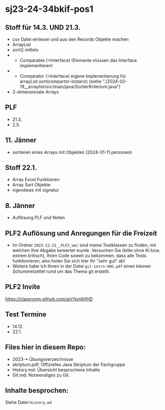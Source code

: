 # sj23-24-34bkif-pos1

## Stoff für 14.3. UND 21.3.

-   csv Datei einlesen und aus den Records Objekte machen
-   ArrayList
-   sort() mittels
-   -   Comparable (=Interface) !Elemente müssen das Interface implementieren!
-   -   Comparator (=Interface) eigene Implenentierung für
        arrayList.sort(compartor-instanz) (siehe
        "./2024-02-19\_\_arraylist/src/main/java/SortierKriterium.java")
-   2-dimensionale Arrays

## PLF

-   21.3.
-   2.5.

## 11. Jänner

-   sortieren eines Arrays mit Objekten (2024-01-11 personen)

## Stoff 22.1.

-   Array Excel Funktionen
-   Array Sort Objekte
-   irgendwas mit signatur

## 8. Jänner

-   Auflösung PLF und Noten

## PLF2 Auflösung und Anregungen für die Freizeit

-   Im Ordner `2023-12-21__PLF2_um/` sind meine Testklassen zu finden, mit
    welchen Ihre Abgabe bewertet wurde. Versuchen Sie (bitte ohne KI bzw. extrem
    kritisch), Ihren Code soweit zu bekommen, dass alle Tests funktionieren,
    also holen Sie sich hier Ihr "sehr gut" ab!
-   Weiters habe ich Ihnen in der Datei `git-intro-GRG.pdf` einen kleinen
    Schummelzettel rund um das Thema git erstellt.

## PLF2 Invite

<https://classroom.github.com/a/rYpnAHHD>

## Test Termine

-   14.12.
-   22.1.

## Files hier in diesem Repo:

-   2023-\* Übungsverzeichnisse
-   skriptum.pdf: Offizielles Java Skriptum der Fachgruppe
-   History.md: Übersicht besprochene Inhalte
-   Git.md: Notwendiges zu Git.

## Inhalte besprochen:

Siehe Datei `History.md`

